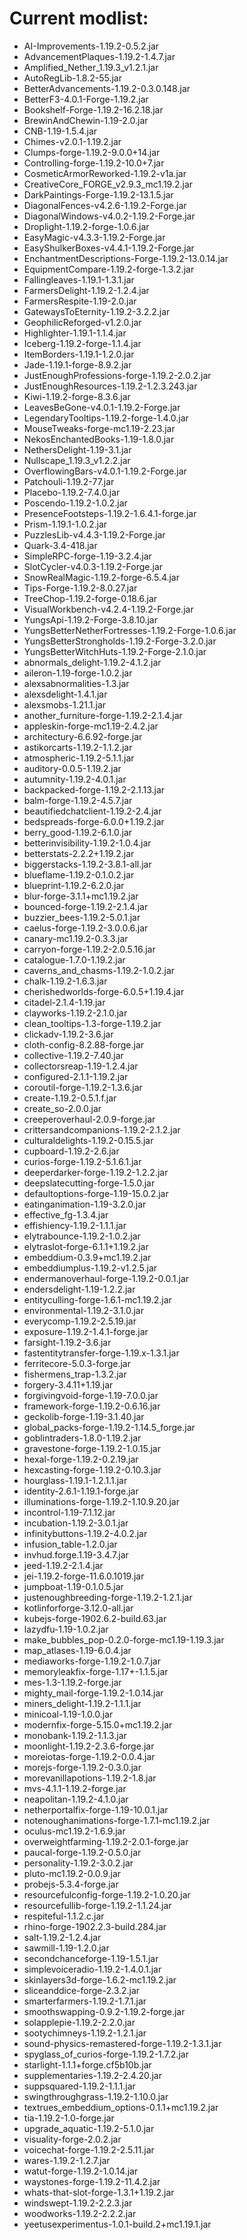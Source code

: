 # Current modlist:

- AI-Improvements-1.19.2-0.5.2.jar
- AdvancementPlaques-1.19.2-1.4.7.jar
- Amplified_Nether_1.19.3_v1.2.1.jar
- AutoRegLib-1.8.2-55.jar
- BetterAdvancements-1.19.2-0.3.0.148.jar
- BetterF3-4.0.1-Forge-1.19.2.jar
- Bookshelf-Forge-1.19.2-16.2.18.jar
- BrewinAndChewin-1.19-2.0.jar
- CNB-1.19-1.5.4.jar
- Chimes-v2.0.1-1.19.2.jar
- Clumps-forge-1.19.2-9.0.0+14.jar
- Controlling-forge-1.19.2-10.0+7.jar
- CosmeticArmorReworked-1.19.2-v1a.jar
- CreativeCore_FORGE_v2.9.3_mc1.19.2.jar
- DarkPaintings-Forge-1.19.2-13.1.5.jar
- DiagonalFences-v4.2.6-1.19.2-Forge.jar
- DiagonalWindows-v4.0.2-1.19.2-Forge.jar
- Droplight-1.19.2-forge-1.0.6.jar
- EasyMagic-v4.3.3-1.19.2-Forge.jar
- EasyShulkerBoxes-v4.4.1-1.19.2-Forge.jar
- EnchantmentDescriptions-Forge-1.19.2-13.0.14.jar
- EquipmentCompare-1.19.2-forge-1.3.2.jar
- Fallingleaves-1.19.1-1.3.1.jar
- FarmersDelight-1.19.2-1.2.4.jar
- FarmersRespite-1.19-2.0.jar
- GatewaysToEternity-1.19.2-3.2.2.jar
- GeophilicReforged-v1.2.0.jar
- Highlighter-1.19.1-1.1.4.jar
- Iceberg-1.19.2-forge-1.1.4.jar
- ItemBorders-1.19.1-1.2.0.jar
- Jade-1.19.1-forge-8.9.2.jar
- JustEnoughProfessions-forge-1.19.2-2.0.2.jar
- JustEnoughResources-1.19.2-1.2.3.243.jar
- Kiwi-1.19.2-forge-8.3.6.jar
- LeavesBeGone-v4.0.1-1.19.2-Forge.jar
- LegendaryTooltips-1.19.2-forge-1.4.0.jar
- MouseTweaks-forge-mc1.19-2.23.jar
- NekosEnchantedBooks-1.19-1.8.0.jar
- NethersDelight-1.19-3.1.jar
- Nullscape_1.19.3_v1.2.2.jar
- OverflowingBars-v4.0.1-1.19.2-Forge.jar
- Patchouli-1.19.2-77.jar
- Placebo-1.19.2-7.4.0.jar
- Poscendo-1.19.2-1.0.2.jar
- PresenceFootsteps-1.19.2-1.6.4.1-forge.jar
- Prism-1.19.1-1.0.2.jar
- PuzzlesLib-v4.4.3-1.19.2-Forge.jar
- Quark-3.4-418.jar
- SimpleRPC-forge-1.19-3.2.4.jar
- SlotCycler-v4.0.3-1.19.2-Forge.jar
- SnowRealMagic-1.19.2-forge-6.5.4.jar
- Tips-Forge-1.19.2-8.0.27.jar
- TreeChop-1.19.2-forge-0.18.6.jar
- VisualWorkbench-v4.2.4-1.19.2-Forge.jar
- YungsApi-1.19.2-Forge-3.8.10.jar
- YungsBetterNetherFortresses-1.19.2-Forge-1.0.6.jar
- YungsBetterStrongholds-1.19.2-Forge-3.2.0.jar
- YungsBetterWitchHuts-1.19.2-Forge-2.1.0.jar
- abnormals_delight-1.19.2-4.1.2.jar
- aileron-1.19-forge-1.0.2.jar
- alexsabnormalities-1.3.jar
- alexsdelight-1.4.1.jar
- alexsmobs-1.21.1.jar
- another_furniture-forge-1.19.2-2.1.4.jar
- appleskin-forge-mc1.19-2.4.2.jar
- architectury-6.6.92-forge.jar
- astikorcarts-1.19.2-1.1.2.jar
- atmospheric-1.19.2-5.1.1.jar
- auditory-0.0.5-1.19.2.jar
- autumnity-1.19.2-4.0.1.jar
- backpacked-forge-1.19.2-2.1.13.jar
- balm-forge-1.19.2-4.5.7.jar
- beautifiedchatclient-1.19.2-2.4.jar
- bedspreads-forge-6.0.0+1.19.2.jar
- berry_good-1.19.2-6.1.0.jar
- betterinvisibility-1.19.2-1.0.4.jar
- betterstats-2.2.2+1.19.2.jar
- biggerstacks-1.19.2-3.8.1-all.jar
- blueflame-1.19.2-0.1.0.2.jar
- blueprint-1.19.2-6.2.0.jar
- blur-forge-3.1.1+mc1.19.2.jar
- bounced-forge-1.19.2-2.1.4.jar
- buzzier_bees-1.19.2-5.0.1.jar
- caelus-forge-1.19.2-3.0.0.6.jar
- canary-mc1.19.2-0.3.3.jar
- carryon-forge-1.19.2-2.0.5.16.jar
- catalogue-1.7.0-1.19.2.jar
- caverns_and_chasms-1.19.2-1.0.2.jar
- chalk-1.19.2-1.6.3.jar
- cherishedworlds-forge-6.0.5+1.19.4.jar
- citadel-2.1.4-1.19.jar
- clayworks-1.19.2-2.1.0.jar
- clean_tooltips-1.3-forge-1.19.2.jar
- clickadv-1.19.2-3.6.jar
- cloth-config-8.2.88-forge.jar
- collective-1.19.2-7.40.jar
- collectorsreap-1.19-1.2.4.jar
- configured-2.1.1-1.19.2.jar
- coroutil-forge-1.19.2-1.3.6.jar
- create-1.19.2-0.5.1.f.jar
- create_so-2.0.0.jar
- creeperoverhaul-2.0.9-forge.jar
- crittersandcompanions-1.19.2-2.1.2.jar
- culturaldelights-1.19.2-0.15.5.jar
- cupboard-1.19.2-2.6.jar
- curios-forge-1.19.2-5.1.6.1.jar
- deeperdarker-forge-1.19.2-1.2.2.jar
- deepslatecutting-forge-1.5.0.jar
- defaultoptions-forge-1.19-15.0.2.jar
- eatinganimation-1.19-3.2.0.jar
- effective_fg-1.3.4.jar
- effishiency-1.19.2-1.1.1.jar
- elytrabounce-1.19.2-1.0.2.jar
- elytraslot-forge-6.1.1+1.19.2.jar
- embeddium-0.3.9+mc1.19.2.jar
- embeddiumplus-1.19.2-v1.2.5.jar
- endermanoverhaul-forge-1.19.2-0.0.1.jar
- endersdelight-1.19-1.2.2.jar
- entityculling-forge-1.6.1-mc1.19.2.jar
- environmental-1.19.2-3.1.0.jar
- everycomp-1.19.2-2.5.19.jar
- exposure-1.19.2-1.4.1-forge.jar
- farsight-1.19.2-3.6.jar
- fastentitytransfer-forge-1.19.x-1.3.1.jar
- ferritecore-5.0.3-forge.jar
- fishermens_trap-1.3.2.jar
- forgery-3.4.11+1.19.jar
- forgivingvoid-forge-1.19-7.0.0.jar
- framework-forge-1.19.2-0.6.16.jar
- geckolib-forge-1.19-3.1.40.jar
- global_packs-forge-1.19.2-1.14.5_forge.jar
- goblintraders-1.8.0-1.19.2.jar
- gravestone-forge-1.19.2-1.0.15.jar
- hexal-forge-1.19.2-0.2.19.jar
- hexcasting-forge-1.19.2-0.10.3.jar
- hourglass-1.19.1-1.2.1.1.jar
- identity-2.6.1-1.19.1-forge.jar
- illuminations-forge-1.19.2-1.10.9.20.jar
- incontrol-1.19-7.1.12.jar
- incubation-1.19.2-3.0.1.jar
- infinitybuttons-1.19.2-4.0.2.jar
- infusion_table-1.2.0.jar
- invhud.forge.1.19-3.4.7.jar
- jeed-1.19.2-2.1.4.jar
- jei-1.19.2-forge-11.6.0.1019.jar
- jumpboat-1.19-0.1.0.5.jar
- justenoughbreeding-forge-1.19.2-1.2.1.jar
- kotlinforforge-3.12.0-all.jar
- kubejs-forge-1902.6.2-build.63.jar
- lazydfu-1.19-1.0.2.jar
- make_bubbles_pop-0.2.0-forge-mc1.19-1.19.3.jar
- map_atlases-1.19-6.0.4.jar
- mediaworks-forge-1.19.2-1.0.7.jar
- memoryleakfix-forge-1.17+-1.1.5.jar
- mes-1.3-1.19.2-forge.jar
- mighty_mail-forge-1.19.2-1.0.14.jar
- miners_delight-1.19.2-1.1.1.jar
- minicoal-1.19-1.0.0.jar
- modernfix-forge-5.15.0+mc1.19.2.jar
- monobank-1.19.2-1.1.3.jar
- moonlight-1.19.2-2.3.6-forge.jar
- moreiotas-forge-1.19.2-0.0.4.jar
- morejs-forge-1.19.2-0.3.0.jar
- morevanillapotions-1.19.2-1.8.jar
- mvs-4.1.1-1.19.2-forge.jar
- neapolitan-1.19.2-4.1.0.jar
- netherportalfix-forge-1.19-10.0.1.jar
- notenoughanimations-forge-1.7.1-mc1.19.2.jar
- oculus-mc1.19.2-1.6.9.jar
- overweightfarming-1.19.2-2.0.1-forge.jar
- paucal-forge-1.19.2-0.5.0.jar
- personality-1.19.2-3.0.2.jar
- pluto-mc1.19.2-0.0.9.jar
- probejs-5.3.4-forge.jar
- resourcefulconfig-forge-1.19.2-1.0.20.jar
- resourcefullib-forge-1.19.2-1.1.24.jar
- respiteful-1.1.2.c.jar
- rhino-forge-1902.2.3-build.284.jar
- salt-1.19.2-1.2.4.jar
- sawmill-1.19-1.2.0.jar
- secondchanceforge-1.19-1.5.1.jar
- simplevoiceradio-1.19.2-1.4.0.1.jar
- skinlayers3d-forge-1.6.2-mc1.19.2.jar
- sliceanddice-forge-2.3.2.jar
- smarterfarmers-1.19.2-1.7.1.jar
- smoothswapping-0.9.2-1.19.2-forge.jar
- solapplepie-1.19.2-2.2.0.jar
- sootychimneys-1.19.2-1.2.1.jar
- sound-physics-remastered-forge-1.19.2-1.3.1.jar
- spyglass_of_curios-forge-1.19.2-1.7.2.jar
- starlight-1.1.1+forge.cf5b10b.jar
- supplementaries-1.19.2-2.4.20.jar
- suppsquared-1.19.2-1.1.1.jar
- swingthroughgrass-1.19.2-1.10.0.jar
- textrues_embeddium_options-0.1.1+mc1.19.2.jar
- tia-1.19.2-1.0-forge.jar
- upgrade_aquatic-1.19.2-5.1.0.jar
- visuality-forge-2.0.2.jar
- voicechat-forge-1.19.2-2.5.11.jar
- wares-1.19.2-1.2.7.jar
- watut-forge-1.19.2-1.0.14.jar
- waystones-forge-1.19.2-11.4.2.jar
- whats-that-slot-forge-1.3.1+1.19.2.jar
- windswept-1.19.2-2.2.3.jar
- woodworks-1.19.2-2.2.2.jar
- yeetusexperimentus-1.0.1-build.2+mc1.19.1.jar
